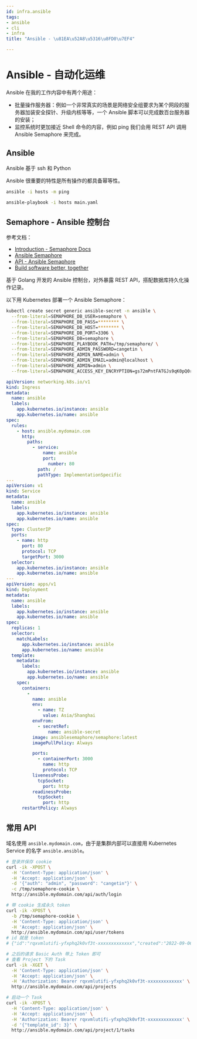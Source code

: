 ```yaml
---
id: infra.ansible
tags:
- ansible
- cli
- infra
title: "Ansible - \u81EA\u52A8\u5316\u8FD0\u7EF4"

---
```

# Ansible - 自动化运维
Ansible 在我的工作内容中有两个用途：

+ 批量操作服务器：例如一个非常真实的场景是网络安全组要求为某个网段的服务器加装安全探针、升级内核等等，一个 Ansible 脚本可以完成数百台服务器的安装；
+ 监控系统时更加接近 Shell 命令的内容，例如 ping 我们会用 REST API 调用 Ansible Semaphore 来完成。

## Ansible
Ansible 基于 ssh 和 Python

Ansible 很重要的特性是所有操作的都具备幂等性。

```bash
ansible -i hosts -m ping

ansible-playbook -i hosts main.yaml
```

## Semaphore - Ansible 控制台
参考文档：

+ [Introduction - Semaphore Docs](https://docs.ansible-semaphore.com/)
+ [Ansible Semaphore](https://demo.ansible-semaphore.com/)
+ [API - Ansible Semaphore](https://www.semui.co/api-docs/)
+ [Build software better, together](https://github.com/fiftin/ansible-semaphore-deploy-demo)

基于 Golang 开发的 Ansible 控制台，对外暴露 REST API，搭配数据库持久化操作记录。

以下用 Kubernetes 部署一个 Ansible Semaphore：

```bash
kubectl create secret generic ansible-secret -n ansible \
  --from-literal=SEMAPHORE_DB_USER=semaphore \
  --from-literal=SEMAPHORE_DB_PASS=******** \
  --from-literal=SEMAPHORE_DB_HOST=******** \
  --from-literal=SEMAPHORE_DB_PORT=3306 \
  --from-literal=SEMAPHORE_DB=semaphore \
  --from-literal=SEMAPHORE_PLAYBOOK_PATH=/tmp/semaphore/ \
  --from-literal=SEMAPHORE_ADMIN_PASSWORD=cangetin \
  --from-literal=SEMAPHORE_ADMIN_NAME=admin \
  --from-literal=SEMAPHORE_ADMIN_EMAIL=admin@localhost \
  --from-literal=SEMAPHORE_ADMIN=admin \
  --from-literal=SEMAPHORE_ACCESS_KEY_ENCRYPTION=gs72mPntFATGJs9qK0pQ0rKtfidlexiMjYCH9gWKhTU=
```

```yaml
apiVersion: networking.k8s.io/v1
kind: Ingress
metadata:
  name: ansible
  labels:
    app.kubernetes.io/instance: ansible
    app.kubernetes.io/name: ansible
spec:
  rules:
    - host: ansible.mydomain.com
      http:
        paths:
          - service:
              name: ansible
              port:
                number: 80
            path: /
            pathType: ImplementationSpecific
---
apiVersion: v1
kind: Service
metadata:
  name: ansible
  labels:
    app.kubernetes.io/instance: ansible
    app.kubernetes.io/name: ansible
spec:
  type: ClusterIP
  ports:
    - name: http
      port: 80
      protocol: TCP
      targetPort: 3000
  selector:
    app.kubernetes.io/instance: ansible
    app.kubernetes.io/name: ansible
---
apiVersion: apps/v1
kind: Deployment
metadata:
  name: ansible
  labels:
    app.kubernetes.io/instance: ansible
    app.kubernetes.io/name: ansible
spec:
  replicas: 1
  selector:
    matchLabels:
      app.kubernetes.io/instance: ansible
      app.kubernetes.io/name: ansible
  template:
    metadata:
      labels:
        app.kubernetes.io/instance: ansible
        app.kubernetes.io/name: ansible
    spec:
      containers:
        -
          name: ansible
          env:
            - name: TZ
              value: Asia/Shanghai
          envFrom:
            - secretRef:
                name: ansible-secret
          image: ansiblesemaphore/semaphore:latest
          imagePullPolicy: Always

          ports:
            - containerPort: 3000
              name: http
              protocol: TCP
          livenessProbe:
            tcpSocket:
              port: http
          readinessProbe:
            tcpSocket:
              port: http
      restartPolicy: Always
```

## 常用 API
域名使用 `ansible.mydomain.com`，由于是集群内部可以直接用 Kubernetes Service 的名字 `ansible.ansible`。

```bash
# 登录并保存 cookie
curl -ik -XPOST \
  -H 'Content-Type: application/json' \
  -H 'Accept: application/json' \
  -d '{"auth": "admin", "password": "cangetin"}' \
  -c /tmp/semaphore-cookie \
  http://ansible.mydomain.com/api/auth/login

# 带 cookie 生成永久 token
curl -ik -XPOST \
  -b /tmp/semaphore-cookie \
  -H 'Content-Type: application/json' \
  -H 'Accept: application/json' \
  http://ansible.mydomain.com/api/user/tokens
# id 就是 token
# {"id":"rqxvmlutifi-yfxphq2k0vf3t-xxxxxxxxxxxxx","created":"2022-09-06T08:10:11Z","expired":false,"user_id":1}

# 之后的请求 Basic Auth 带上 Token 即可
# 查看 Project 下的 Task
curl -ik -XGET \
  -H 'Content-Type: application/json' \
  -H 'Accept: application/json' \
  -H 'Authorization: Bearer rqxvmlutifi-yfxphq2k0vf3t-xxxxxxxxxxxxx' \
  http://ansible.mydomain.com/api/projects

# 启动一个 Task
curl -ik -XPOST \
  -H 'Content-Type: application/json' \
  -H 'Accept: application/json' \
  -H 'Authorization: Bearer rqxvmlutifi-yfxphq2k0vf3t-xxxxxxxxxxxxx' \
  -d '{"template_id": 3}' \
  http://ansible.mydomain.com/api/project/1/tasks
```

